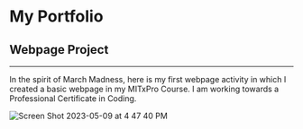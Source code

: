 # My Portfolio
## Webpage Project
---
In the spirit of March Madness, here is my first webpage activity in which I created a basic webpage in my MITxPro Course. I am working towards a Professional Certificate in Coding.

![Screen Shot 2023-05-09 at 4 47 40 PM](https://github.com/BrandonDobransky/brandondobransky.github.io/assets/127439948/dcc3e909-bff4-47a6-841d-4d4d6cb441af)
